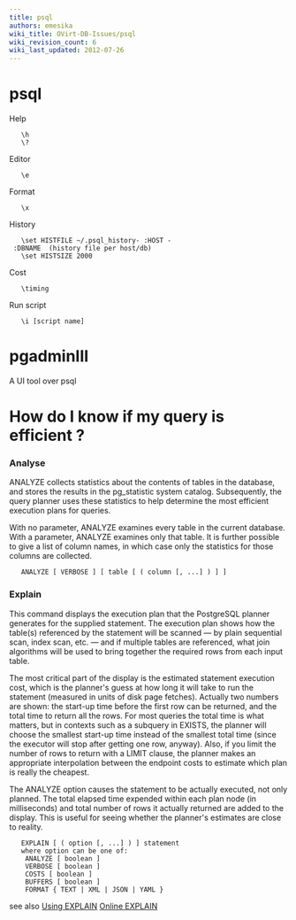```yaml
---
title: psql
authors: emesika
wiki_title: OVirt-DB-Issues/psql
wiki_revision_count: 6
wiki_last_updated: 2012-07-26
---
```


# psql

Help

       \h
       \?

Editor

       \e 

Format

       \x 

History

       \set HISTFILE ~/.psql_history- :HOST - :DBNAME  (history file per host/db)
       \set HISTSIZE 2000

Cost

       \timing

Run script

       \i [script name]

# pgadminIII

A UI tool over psql

# How do I know if my query is efficient ?

### Analyse

ANALYZE collects statistics about the contents of tables in the database, and stores the results in the pg_statistic system catalog. Subsequently, the query planner uses these statistics to help determine the most efficient execution plans for queries.

With no parameter, ANALYZE examines every table in the current database. With a parameter, ANALYZE examines only that table. It is further possible to give a list of column names, in which case only the statistics for those columns are collected.

       ANALYZE [ VERBOSE ] [ table [ ( column [, ...] ) ] ]

### Explain

This command displays the execution plan that the PostgreSQL planner generates for the supplied statement. The execution plan shows how the table(s) referenced by the statement will be scanned — by plain sequential scan, index scan, etc. — and if multiple tables are referenced, what join algorithms will be used to bring together the required rows from each input table.

The most critical part of the display is the estimated statement execution cost, which is the planner's guess at how long it will take to run the statement (measured in units of disk page fetches). Actually two numbers are shown: the start-up time before the first row can be returned, and the total time to return all the rows. For most queries the total time is what matters, but in contexts such as a subquery in EXISTS, the planner will choose the smallest start-up time instead of the smallest total time (since the executor will stop after getting one row, anyway). Also, if you limit the number of rows to return with a LIMIT clause, the planner makes an appropriate interpolation between the endpoint costs to estimate which plan is really the cheapest.

The ANALYZE option causes the statement to be actually executed, not only planned. The total elapsed time expended within each plan node (in milliseconds) and total number of rows it actually returned are added to the display. This is useful for seeing whether the planner's estimates are close to reality.

       EXPLAIN [ ( option [, ...] ) ] statement
       where option can be one of:
        ANALYZE [ boolean ]
        VERBOSE [ boolean ]
        COSTS [ boolean ]
        BUFFERS [ boolean ]
        FORMAT { TEXT | XML | JSON | YAML }

see also
[Using EXPLAIN](http://www.postgresql.org/docs/9.0/static/using-explain.htm)
[Online EXPLAIN](http://explain.depesz.com/)
